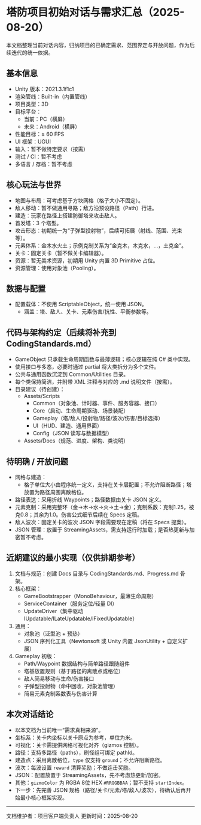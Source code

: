 # 塔防项目初始对话与需求汇总（2025-08-20）

本文档整理当前对话内容，归纳项目的已确定需求、范围界定与开放问题，作为后续迭代的统一依据。

## 基本信息
- Unity 版本：2021.3.1f1c1
- 渲染管线：Built-in（内置管线）
- 项目类型：3D
- 目标平台：
  - 当前：PC（横屏）
  - 未来：Android（横屏）
- 性能目标：≥ 60 FPS
- UI 框架：UGUI
- 输入：暂不做特定要求（按需）
- 测试 / CI：暂不考虑
- 多语言 / 存档：暂不考虑

## 核心玩法与世界
- 地图与布局：可考虑基于方块网格（格子大小不固定）。
- 敌人移动：暂不做通用寻路；敌方沿预设路径（Path）行进。
- 建造：玩家在路径上搭建防御塔来攻击敌人。
- 首发塔：3 个塔型。
- 攻击形态：初期统一为“子弹型投射物”，后续可拓展（射线、范围、光束等）。
- 元素体系：金木水火土；示例克制关系为“金克木，木克水，…，土克金”。
- 关卡：固定关卡（暂不做关卡编辑器）。
- 资源：暂无美术资源，初期用 Unity 内置 3D Primitive 占位。
- 资源管理：使用对象池（Pooling）。

## 数据与配置
- 配置载体：不使用 ScriptableObject，统一使用 JSON。
  - 涵盖：塔、敌人、关卡、元素伤害/抗性、平衡参数等。

## 代码与架构约定（后续将补充到 CodingStandards.md）
- GameObject 只承载生命周期函数与最薄逻辑；核心逻辑在纯 C# 类中实现。
- 使用接口与多态，必要时通过 partial 将大类拆分为多个文件。
- 公共与通用函数沉淀到 Common/Utilities 目录。
- 每个类保持简洁，并附带 XML 注释与对应的 .md 说明文件（按需）。
- 目录建议（待创建）：
  - Assets/Scripts
    - Common（对象池、计时器、事件、服务容器、接口）
    - Core（启动、生命周期驱动、场景装配）
    - Gameplay（塔/敌人/投射物/路径/波次/伤害/目标选择）
    - UI（HUD、建造、通用界面）
    - Config（JSON 读写与数据模型）
  - Assets/Docs（规范、进度、架构、类说明）

## 待明确 / 开放问题
- 网格与建造：
  - 格子单位大小由程序统一定义，支持在关卡层配置；不允许阻断路径；塔放置为路径周围离散格位。
- 路径表达：采用折线 Waypoints；路径数据由关卡 JSON 定义。
- 元素克制：采用完整环（金→木→水→火→土→金）；克制系数：克制1.25，被克0.8；其余为1.0。伤害公式细节后续在 Specs 定稿。
- 敌人波次：固定关卡的波次 JSON 字段需要现在定稿（将在 Specs 提案）。
- JSON 管理：放置于 StreamingAssets，需支持运行时加载；是否热更新与加密暂不考虑。

## 近期建议的最小实现（仅供排期参考）
1) 文档与规范：创建 Docs 目录与 CodingStandards.md、Progress.md 骨架。
2) 核心框架：
   - GameBootstrapper（MonoBehaviour，最薄生命周期）
   - ServiceContainer（服务定位/轻量 DI）
   - UpdateDriver（集中驱动 IUpdatable/ILateUpdatable/IFixedUpdatable）
3) 通用：
   - 对象池（泛型池 + 预热）
   - JSON 序列化工具（Newtonsoft 或 Unity 内置 JsonUtility + 自定义扩展）
4) Gameplay 初版：
   - Path/Waypoint 数据结构与简单路径跟随组件
   - 塔基放置规则（基于路径的离散点或格位）
   - 敌人简易移动与生命/伤害接口
   - 子弹型投射物（命中回收，对象池管理）
   - 简易元素克制系数表与伤害计算

## 本次对话结论
- 以本文档为当前唯一“需求真相来源”。
- 坐标系：关卡内坐标以关卡原点为参考，单位为米。
- 可视化：关卡需提供网格可视化对齐（gizmos 控制）。
- 路径：支持多路径（paths），刷怪组可绑定 pathId。
- 建造点：采用离散格位，`type` 仅支持 `ground`；不允许阻断路径。
- 波次：每波设置 `reward` 清算奖励；不做连击奖励。
- JSON：配置放置于 StreamingAssets，先不考虑热更新/加密。
- 其他：`gizmoColor` 为 RGBA 8位 HEX `#RRGGBBAA`；暂不支持 `startIndex`。
- 下一步：先完善 JSON 规格（路径/关卡/元素/塔/敌人/波次），待确认后再开始最小核心框架实现。

---
文档维护者：项目客户端负责人
更新时间：2025-08-20
